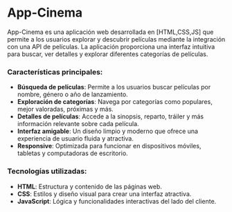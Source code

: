 # App-Cinema
App-Cinema es una aplicación web desarrollada en [HTML,CSS,JS] que permite a los usuarios explorar y descubrir películas mediante la integración con una API de películas. La aplicación proporciona una interfaz intuitiva para buscar, ver detalles y explorar diferentes categorías de películas.



### Características principales:
- **Búsqueda de películas**: Permite a los usuarios buscar películas por nombre, género o año de lanzamiento.
- **Exploración de categorías**: Navega por categorías como populares, mejor valoradas, próximas y más.
- **Detalles de películas**: Accede a la sinopsis, reparto, tráiler y más información relevante sobre cada película.
- **Interfaz amigable**: Un diseño limpio y moderno que ofrece una experiencia de usuario fluida y atractiva.
- **Responsive**: Optimizada para funcionar en dispositivos móviles, tabletas y computadoras de escritorio.

### Tecnologías utilizadas:
- **HTML**: Estructura y contenido de las páginas web.
- **CSS**: Estilos y diseño visual para crear una interfaz atractiva.
- **JavaScript**: Lógica y funcionalidades interactivas del lado del cliente.
